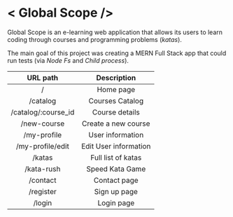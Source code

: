 # < Global Scope />

Global Scope is an e-learning web application that allows its users to learn coding through courses and programming problems (*katas*).

The main goal of this project was creating a MERN Full Stack app that could run tests (via *Node Fs* and *Child process*).

| URL path                    | Description           | 
| :--------------------------:|:---------------------:|
| /                           |  Home page            | 
| /catalog                    |  Courses Catalog      | 
| /catalog/:course_id         |  Course details       | 
| /new-course                 |  Create a new course  | 
| /my-profile                 |  User information     |
| /my-profile/edit            |  Edit User information| 
| /katas                      |  Full list of katas   | 
| /kata-rush                  |  Speed Kata Game      |
| /contact                    |  Contact page         |
| /register                   |  Sign up page         |
| /login                      |  Login page           |